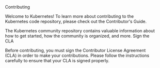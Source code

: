 Contributing

Welcome to Kubernetes! To learn more about contributing to the Kubernetes code repository, please check out the Contributor's Guide.

The Kubernetes community repository contains valuable information about how to get started, how the community is organized, and more.
Sign the CLA

Before contributing, you must sign the Contributor License Agreement (CLA) in order to make your contributions. Please follow the instructions carefully to ensure that your CLA is signed properly.
